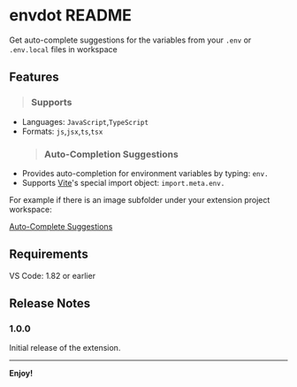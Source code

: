 # envdot README

Get auto-complete suggestions for the variables from your `.env` or `.env.local` files in workspace

## Features

> ### Supports

- Languages: `JavaScript`,`TypeScript`
- Formats: `js`,`jsx`,`ts`,`tsx`
  > ### Auto-Completion Suggestions
- Provides auto-completion for environment variables by typing: `env.`
- Supports [Vite](https://vitejs.dev/)'s special import object: `import.meta.env.`

For example if there is an image subfolder under your extension project workspace:

[Auto-Complete Suggestions](src/assets/Recording.gif)

## Requirements

VS Code: 1.82 or earlier

## Release Notes

### 1.0.0

Initial release of the extension.

---

**Enjoy!**
